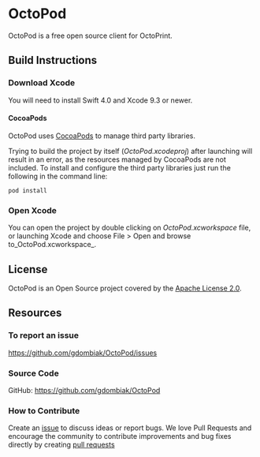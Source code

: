 # OctoPod
OctoPod is a free open source client for OctoPrint.

## Build Instructions

### Download Xcode

You will need to install Swift 4.0 and Xcode 9.3 or newer.

#### CocoaPods

OctoPod uses [CocoaPods](http://cocoapods.org/) to manage third party libraries.

Trying to build the project by itself (_OctoPod.xcodeproj_) after launching will result in 
an error, as the resources managed by CocoaPods are not included. To install and configure the 
third party libraries just run the following in the command line:

`pod install`

### Open Xcode

You can open the project by double clicking on _OctoPod.xcworkspace_ file, or launching Xcode and 
choose File > Open and browse to_OctoPod.xcworkspace_.

## License

OctoPod is an Open Source project covered by the [Apache License 2.0](LICENSE).

## Resources

### To report an issue

https://github.com/gdombiak/OctoPod/issues

### Source Code

GitHub: https://github.com/gdombiak/OctoPod

### How to Contribute

Create an [issue](https://github.com/gdombiak/OctoPod/issues) to discuss ideas or report bugs. We 
love Pull Requests and encourage the community to contribute improvements and bug fixes directly by 
creating [pull requests](https://github.com/gdombiak/OctoPod/pulls)
